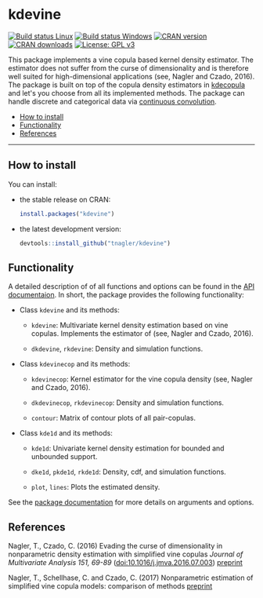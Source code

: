 
kdevine
=======

[![Build status Linux](https://travis-ci.org/tnagler/kdevine.svg?branch=master)](https://travis-ci.org/tnagler/kdevine) [![Build status Windows](https://ci.appveyor.com/api/projects/status/epfs987wspjqkwlk/branch/master?svg=true)](https://ci.appveyor.com/project/tnagler/kdevine) [![CRAN version](http://www.r-pkg.org/badges/version/kdevine)](https://cran.r-project.org/package=kdevine) [![CRAN downloads](http://cranlogs.r-pkg.org/badges/kdevine)](https://cran.r-project.org/package=kdevine) [![License: GPL v3](https://img.shields.io/badge/License-GPL%20v3-blue.svg)](http://www.gnu.org/licenses/gpl-3.0)

This package implements a vine copula based kernel density estimator. The estimator does not suffer from the curse of dimensionality and is therefore well suited for high-dimensional applications (see, Nagler and Czado, 2016). The package is built on top of the copula density estimators in [kdecopula](https://github.com/tnagler/kdecopula) and let's you choose from all its implemented methods. The package can handle discrete and categorical data via [continuous convolution](https://github.com/tnagler/cctools).

-   [How to install](#how-to-install)
-   [Functionality](#functionality)
-   [References](#references)

------------------------------------------------------------------------

How to install
--------------

You can install:

-   the stable release on CRAN:

    ``` r
    install.packages("kdevine")
    ```

-   the latest development version:

    ``` r
    devtools::install_github("tnagler/kdevine")
    ```

Functionality
-------------

A detailed description of of all functions and options can be found in the [API documentaion](https://tnagler.github.io/kdevine/reference/index.html). In short, the package provides the following functionality:

-   Class `kdevine` and its methods:

    -   `kdevine`: Multivariate kernel density estimation based on vine copulas. Implements the estimator of (see, Nagler and Czado, 2016).

    -   `dkdevine`, `rkdevine`: Density and simulation functions.

-   Class `kdevinecop` and its methods:

    -   `kdevinecop`: Kernel estimator for the vine copula density (see, Nagler and Czado, 2016).

    -   `dkdevinecop`, `rkdevinecop`: Density and simulation functions.

    -   `contour`: Matrix of contour plots of all pair-copulas.

-   Class `kde1d` and its methods:

    -   `kde1d`: Univariate kernel density estimation for bounded and unbounded support.

    -   `dke1d`, `pkde1d`, `rkde1d`: Density, cdf, and simulation functions.

    -   `plot`, `lines`: Plots the estimated density.

See the [package documentation](https://cran.r-project.org/web/packages/kdevine/kdevine.pdf) for more details on arguments and options.

References
----------

Nagler, T., Czado, C. (2016)
Evading the curse of dimensionality in nonparametric density estimation with simplified vine copulas
*Journal of Multivariate Analysis 151, 69-89* ([doi:10.1016/j.jmva.2016.07.003](http://dx.doi.org/10.1016/j.jmva.2016.07.003))
[preprint](http://arxiv.org/abs/1503.03305)

Nagler, T., Schellhase, C. and Czado, C. (2017)
Nonparametric estimation of simplified vine copula models: comparison of methods
[preprint](http://arxiv.org/abs/1701.00845)
